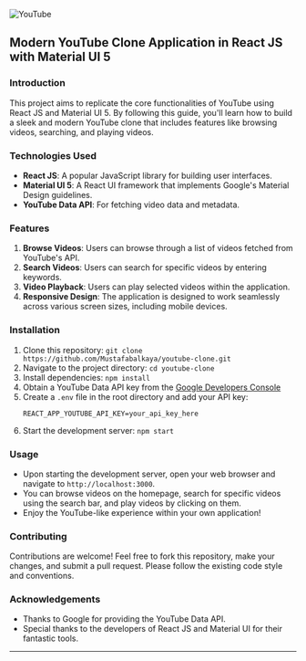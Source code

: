 ![YouTube](https://i.hizliresim.com/22a44qp.png)
## Modern YouTube Clone Application in React JS with Material UI 5

### Introduction
This project aims to replicate the core functionalities of YouTube using React JS and Material UI 5. By following this guide, you'll learn how to build a sleek and modern YouTube clone that includes features like browsing videos, searching, and playing videos.

### Technologies Used
- **React JS**: A popular JavaScript library for building user interfaces.
- **Material UI 5**: A React UI framework that implements Google's Material Design guidelines.
- **YouTube Data API**: For fetching video data and metadata.

### Features
1. **Browse Videos**: Users can browse through a list of videos fetched from YouTube's API.
2. **Search Videos**: Users can search for specific videos by entering keywords.
3. **Video Playback**: Users can play selected videos within the application.
4. **Responsive Design**: The application is designed to work seamlessly across various screen sizes, including mobile devices.

### Installation
1. Clone this repository: `git clone https://github.com/Mustafabalkaya/youtube-clone.git`
2. Navigate to the project directory: `cd youtube-clone`
3. Install dependencies: `npm install`
4. Obtain a YouTube Data API key from the [Google Developers Console](https://console.developers.google.com/)
5. Create a `.env` file in the root directory and add your API key:
   ```
   REACT_APP_YOUTUBE_API_KEY=your_api_key_here
   ```
6. Start the development server: `npm start`

### Usage
- Upon starting the development server, open your web browser and navigate to `http://localhost:3000`.
- You can browse videos on the homepage, search for specific videos using the search bar, and play videos by clicking on them.
- Enjoy the YouTube-like experience within your own application!

### Contributing
Contributions are welcome! Feel free to fork this repository, make your changes, and submit a pull request. Please follow the existing code style and conventions.


### Acknowledgements
- Thanks to Google for providing the YouTube Data API.
- Special thanks to the developers of React JS and Material UI for their fantastic tools.


---
